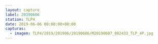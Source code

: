 ```yaml
---
layout: capture
label: 20190606
station: TLP4
date: 2019-06-06 00:00:00+00:00
capturas:
  - imagem: TLP4/2019/201906/20190606/M20190607_082433_TLP_4P.jpg
---
```

